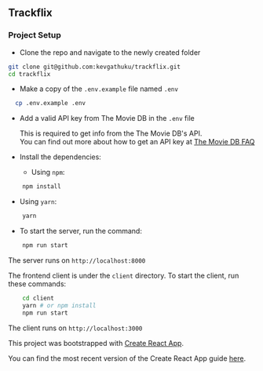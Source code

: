 ## Trackflix

### Project Setup

- Clone the repo  and navigate to the newly created folder

```bash
git clone git@github.com:kevgathuku/trackflix.git
cd trackflix
```

- Make a copy of the `.env.example` file named `.env`

```bash
  cp .env.example .env
```

- Add a valid API key from The Movie DB in the `.env` file

  This is required to get info from the The Movie DB's API.   
  You can find out more about how to get an API key at [The Movie DB FAQ](https://www.themoviedb.org/faq/api)

- Install the dependencies:
  - Using `npm`:
```bash
    npm install
```
  - Using `yarn`:
```bash
    yarn
```

- To start the server, run the command:

```bash
    npm run start
```
  The server runs on `http://localhost:8000`

The frontend client is under the `client` directory.
To start the client, run these commands:
```bash
    cd client
    yarn # or npm install
    npm run start
```
  The client runs on `http://localhost:3000`
  
This project was bootstrapped with [Create React App](https://github.com/facebookincubator/create-react-app).

You can find the most recent version of the Create React App guide [here](https://github.com/facebookincubator/create-react-app/blob/master/packages/react-scripts/template/README.md).
